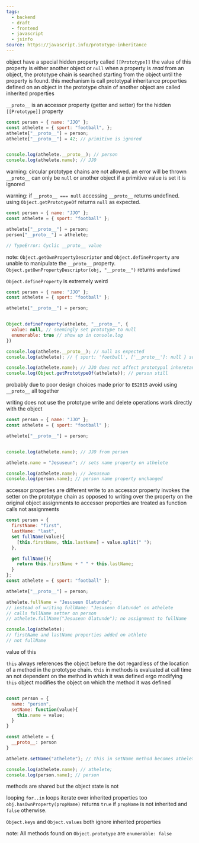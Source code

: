 ```yaml
---
tags:
  - backend
  - draft
  - frontend
  - javascript
  - jsinfo
source: https://javascript.info/prototype-inheritance
---
```

object have a special hidden property called `[[Prototype]]`
the value of this property is either another object or `null`
when a property is *read* from an object, the prototype chain is searched starting from the object until the property is found. 
this mechanism is call prototypal inheritance
properties defined on an object in the prototype chain of another object are called inherited properties 

`__proto__` is an accessor property (getter and setter) for the hidden `[[Prototype]]` property


```javascript
const person = { name: "JJO" };
const athelete = { sport: "football", };
athelete["__proto__"] = person;
athelete["__proto__"] = 42; // primitive is ignored


console.log(athelete.__proto__); // person
console.log(athelete.name); // JJO
```

warning:
	circular prototype chains are not allowed. an error will be thrown
	`__proto__` can only be `null` or another object if a primitive value is set it is ignored

warning: 
	if `__proto__ === null` accessing `__proto__` returns undefined.
	using `Object.getPrototypeOf` returns `null` as expected.


```javascript
const person = { name: "JJO" };
const athelete = { sport: "football" };

athelete["__proto__"] = person;
person["__proto__"] = athelete;

// TypeError: Cyclic __proto__ value
```

note:
	`Object.getOwnPropertyDescriptor` and `Object.defineProperty` are unable to manipulate the `__proto__` property.
	`Object.getOwnPropertyDescriptor(obj, "__proto__")` returns `undefined`


`Object.defineProperty` is extremely weird

```javascript
const person = { name: "JJO" };
const athelete = { sport: "football" };

athelete["__proto__"] = person;


Object.defineProperty(athelete, "__proto__", {
  value: null, // seemingly set prototype to null
  enumerable: true // show up in console.log
})

console.log(athelete.__proto__); // null as expected
console.log(athelete); // { sport: 'football', ['__proto__']: null } so far so good

console.log(athelete.name); // JJO does not affect prototypal inheretance, still works
console.log(Object.getPrototypeOf(athelete)); // person still
```

probably due to poor design choices made prior to `ES2015`
avoid using `__proto__` all together

writing does not use the prototype
write and delete operations work directly with the object

```javascript
const person = { name: "JJO" };
const athelete = { sport: "football" };

athelete["__proto__"] = person;


console.log(athelete.name); // JJO from person

athelete.name = "Jesuseun"; // sets name property on athelete

console.log(athelete.name); // Jesuseun
console.log(person.name); // person name property unchanged
```

accessor properties are different
write to an accessor property invokes the setter on the prototype chain as opposed to writing over the property on the original object 
assignments to accessor properties are treated as function calls not assignments 

```javascript
const person = { 
  firstName: "first", 
  lastName: "last", 
  set fullName(value){
    [this.firstName, this.lastName] = value.split(" ");
  },

  get fullName(){
    return this.firstName + " " + this.lastName;
  }
};
const athelete = { sport: "football" };

athelete["__proto__"] = person;

athelete.fullName = "Jesuseun Olatunde";
// instead of writing fullName: "Jesuseun Olatunde" on athelete
// calls fullName setter on person
// athelete.fullName("Jesuseun Olatunde"); no assignment to fullName 

console.log(athelete); 
// firstName and lastName properties added on athlete
// not fullName

```

value of this

`this` always references the object before the dot regardless of the location of a method in the prototype chain.
`this` in methods is evaluated at call time an not dependent on the method in which it was defined
ergo modifying `this` object modifies the object on which the method it was defined 

```javascript

const person = {
  name: "person",
  setName: function(value){
    this.name = value;
  }
}

const athelete = {
  __proto__: person
}

athelete.setName("athelete"); // this in setName method becomes athelete

console.log(athelete.name); // athelete;
console.log(person.name); // person
```

methods are shared but the object state is not

looping
`for..in` loops iterate over inherited properties too
`obj.hasOwnProperty(propName)` returns `true` if `propName` is not inherited and `false` otherwise.

`Object.keys` and `Object.values` both ignore inherited properties 


note:
	All methods found on `Object.prototype` are `enumerable: false`
